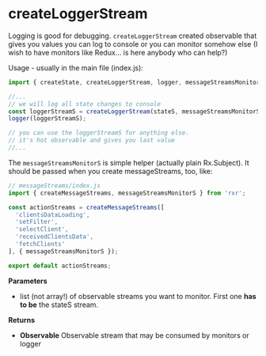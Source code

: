 # createLoggerStream

Logging is good for debugging. `createLoggerStream` created observable that gives you values you can log to console or you can monitor somehow else (I wish to have monitors like Redux... is here anybody who can help?)

Usage - usually in the main file (index.js):

```javascript
import { createState, createLoggerStream, logger, messageStreamsMonitorS } from 'rxr';

//...
// we will log all state changes to console
const loggerStreamS = createLoggerStream(stateS, messageStreamsMonitorS);
logger(loggerStreamS);

// you can use the loggerStreamS for anything else.
// it's hot observable and gives you last value
//...
```

The `messageStreamsMonitorS` is simple helper (actually plain Rx.Subject). It should be passed when you create messageStreams, too, like:

```javascript
// messageStreams/index.js
import { createMessageStreams, messageStreamsMonitorS } from 'rxr';

const actionStreams = createMessageStreams([
  'clientsDataLoading',
  'setFilter',
  'selectClient',
  'receivedClientsData',
  'fetchClients'
], { messageStreamsMonitorS });

export default actionStreams;
```


**Parameters**

- list (not array!) of observable streams you want to monitor. First one **has to be** the stateS stream.

**Returns**

- **Observable** Observable stream that may be consumed by monitors or logger
